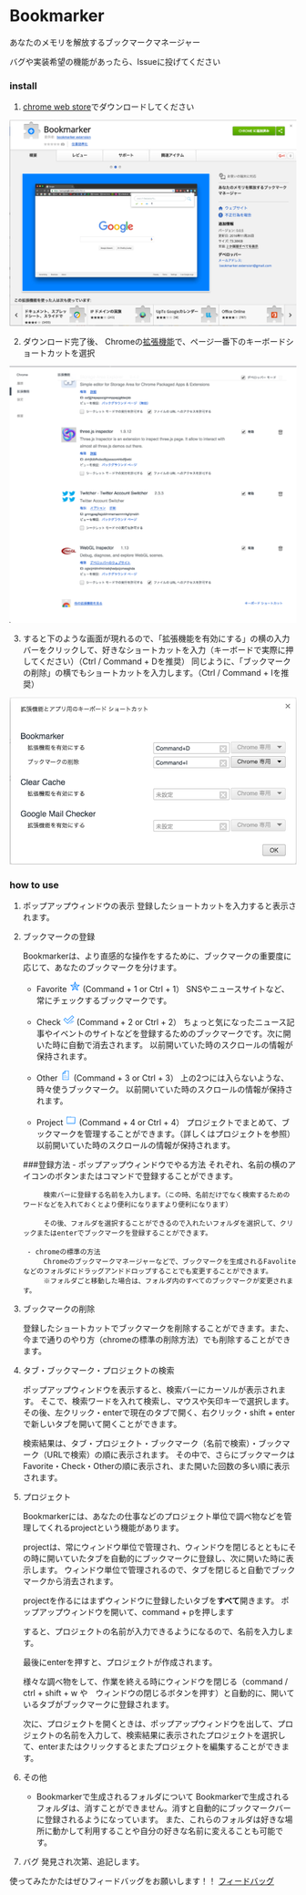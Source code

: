 # Bookmarker
あなたのメモリを解放するブックマークマネージャー

バグや実装希望の機能があったら、Issueに投げてください

### install
 1. [chrome web store](https://chrome.google.com/webstore/detail/bookmarker/glhpfpaemdkplbllfmkbigklacjneoba)でダウンロードしてください
 <img src="images/store page.png">
 
 2. ダウンロード完了後、 Chromeの[拡張機能](chrome://extensions/)で、ページ一番下のキーボードショートカットを選択
 <img src="images/chrome extensions.png">
 
 3. すると下のような画面が現れるので、「拡張機能を有効にする」の横の入力バーをクリックして、好きなショートカットを入力（キーボードで実際に押してください）（Ctrl / Command + Dを推奨）
     同じように、「ブックマークの削除」の横でもショートカットを入力します。（Ctrl / Command + Iを推奨）
 <img src="images/keyboardshortcut.png">
 
 
 
 


### how to use
1. ポップアップウィンドウの表示
    登録したショートカットを入力すると表示されます。


2. ブックマークの登録

    Bookmarkerは、より直感的な操作をするために、ブックマークの重要度に応じて、あなたのブックマークを分けます。

    - Favorite <img src="images/favorites.png" width="20px"> (Command + 1 or Ctrl + 1）
        SNSやニュースサイトなど、常にチェックするブックマークです。

    - Check <img src="images/check.png" width="20px"> (Command + 2 or Ctrl + 2）
        ちょっと気になったニュース記事やイベントのサイトなどを登録するためのブックマークです。次に開いた時に自動で消去されます。
        以前開いていた時のスクロールの情報が保持されます。

    - Other <img src="images/others.png" width="20px"> (Command + 3 or Ctrl + 3）
        上の2つには入らないような、時々使うブックマーク。
        以前開いていた時のスクロールの情報が保持されます。

    - Project <img src="images/projects.png" width="20px"> (Command + 4 or Ctrl + 4）
        プロジェクトでまとめて、ブックマークを管理することができます。（詳しくはプロジェクトを参照）
        以前開いていた時のスクロールの情報が保持されます。

    ###登録方法
        - ポップアップウィンドウでやる方法
            それぞれ、名前の横のアイコンのボタンまたはコマンドで登録することができます。

            検索バーに登録する名前を入力します。（この時、名前だけでなく検索するためのワードなどを入れておくとより便利になりますより便利になります）

            その後、フォルダを選択することができるので入れたいフォルダを選択して、クリックまたはenterでブックマークを登録することができます。

        - chromeの標準の方法
            Chromeのブックマークマネージャーなどで、ブックマークを生成されるFavoliteなどのフォルダにドラッグアンドドロップすることでも変更することができます。
            ※フォルダごと移動した場合は、フォルダ内のすべてのブックマークが変更されます。


3. ブックマークの削除

    登録したショートカットでブックマークを削除することができます。また、今まで通りのやり方（chromeの標準の削除方法）でも削除することができます。


4. タブ・ブックマーク・プロジェクトの検索

    ポップアップウィンドウを表示すると、検索バーにカーソルが表示されます。
    そこで、検索ワードを入れて検索し、マウスや矢印キーで選択します。その後、左クリック・enterで現在のタブで開く、右クリック・shift + enterで新しいタブを開いて開くことができます。

    検索結果は、タブ・プロジェクト・ブックマーク（名前で検索）・ブックマーク（URLで検索）の順に表示されます。
    その中で、さらにブックマークはFavorite・Check・Otherの順に表示され、また開いた回数の多い順に表示されます。

5. プロジェクト

    Bookmarkerには、あなたの仕事などのプロジェクト単位で調べ物などを管理してくれるprojectという機能があります。

    projectは、常にウィンドウ単位で管理され、ウィンドウを閉じるとともにその時に開いていたタブを自動的にブックマークに登録し、次に開いた時に表示します。
    ウィンドウ単位で管理されるので、タブを閉じると自動でブックマークから消去されます。

    projectを作るにはまずウィンドウに登録したいタブを**すべて**開きます。
    ポップアップウィンドウを開いて、command + pを押します

    すると、プロジェクトの名前が入力できるようになるので、名前を入力します。

    最後にenterを押すと、プロジェクトが作成されます。

    様々な調べ物をして、作業を終える時にウィンドウを閉じる（command / ctrl + shift + w や　ウィンドウの閉じるボタンを押す）と自動的に、開いているタブがブックマークに登録されます。

    次に、プロジェクトを開くときは、ポップアップウィンドウを出して、プロジェクトの名前を入力して、検索結果に表示されたプロジェクトを選択して、enterまたはクリックするとまたプロジェクトを編集することができます。

6. その他
    - Bookmarkerで生成されるフォルダについて
        Bookmarkerで生成されるフォルダは、消すことができません。消すと自動的にブックマークバーに登録されるようになっています。
        また、これらのフォルダは好きな場所に動かして利用することや自分の好きな名前に変えることも可能です。

7. バグ
    発見され次第、追記します。
    
使ってみたかたはぜひフィードバッグをお願いします！！
[フィードバッグ](https://goo.gl/forms/AxniAdIRad9EZg2Y2)
 
